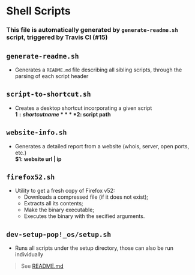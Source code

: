 # Shell Scripts
### This file is automatically generated by `generate-readme.sh` script, triggered by Travis CI (#15)

## `generate-readme.sh`

- Generates a `README.md` file describing all sibling scripts, through the parsing
of each script header  

## `script-to-shortcut.sh`

- Creates a desktop shortcut incorporating a given script  
**$1: shortcut name**  
**$2: script path**    
  
## `website-info.sh`

- Generates a detailed report from a website (whois, server, open ports, etc.)  
**$1: website url | ip**    
  
## `firefox52.sh`

- Utility to get a fresh copy of Firefox v52:
  - Downloads a compressed file (if it does not exist);
  - Extracts all its contents;
  - Make the binary executable;
  - Executes the binary with the secified arguments.  

## `dev-setup-pop!_os/setup.sh`

- Runs all scripts under the setup directory, those can also be run individually  
  
>See [README.md](dev-setup-pop!_os/README.md)  
  
